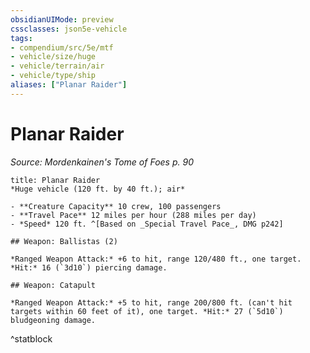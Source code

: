 ```yaml
---
obsidianUIMode: preview
cssclasses: json5e-vehicle
tags:
- compendium/src/5e/mtf
- vehicle/size/huge
- vehicle/terrain/air
- vehicle/type/ship
aliases: ["Planar Raider"]
---
```

# Planar Raider
*Source: Mordenkainen's Tome of Foes p. 90*  

```ad-statblock
title: Planar Raider
*Huge vehicle (120 ft. by 40 ft.); air*

- **Creature Capacity** 10 crew, 100 passengers
- **Travel Pace** 12 miles per hour (288 miles per day)
- *Speed* 120 ft. ^[Based on _Special Travel Pace_, DMG p242]

## Weapon: Ballistas (2)

*Ranged Weapon Attack:* +6 to hit, range 120/480 ft., one target. *Hit:* 16 (`3d10`) piercing damage.

## Weapon: Catapult

*Ranged Weapon Attack:* +5 to hit, range 200/800 ft. (can't hit targets within 60 feet of it), one target. *Hit:* 27 (`5d10`) bludgeoning damage.
```
^statblock